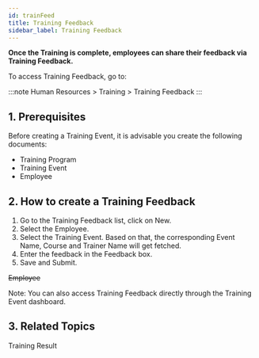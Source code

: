 ```yaml
---
id: trainFeed
title: Training Feedback
sidebar_label: Training Feedback
---
```


**Once the Training is complete, employees can share their feedback via Training Feedback.**

To access Training Feedback, go to:

:::note
Human Resources > Training > Training Feedback
:::

## 1. Prerequisites

Before creating a Training Event, it is advisable you create the following documents:

- Training Program
- Training Event
- Employee

## 2. How to create a Training Feedback

1. Go to the Training Feedback list, click on New.
1. Select the Employee.
1. Select the Training Event. Based on that, the corresponding Event Name, Course and Trainer Name will get fetched.
1. Enter the feedback in the Feedback box.
1. Save and Submit.

~~Employee~~

Note: You can also access Training Feedback directly through the Training Event dashboard.

## 3. Related Topics

Training Result
